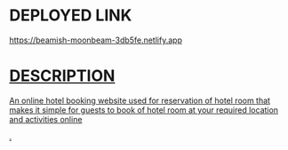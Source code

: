 <div><h1>DEPLOYED LINK</h1><a href="https://beamish-moonbeam-3db5fe.netlify.app/">https://beamish-moonbeam-3db5fe.netlify.app</>
<h1>DESCRIPTION</h1><p>An online hotel booking website used for reservation of hotel room that makes it simple for guests to book of hotel room at your required location and activities online</p></div>.
